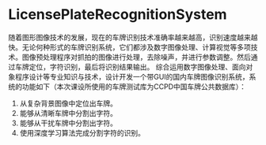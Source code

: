 # LicensePlateRecognitionSystem
随着图形图像技术的发展，现在的车牌识别技术准确率越来越高，识别速度越来越快。无论何种形式的车牌识别系统，它们都涉及数字图像处理、计算视觉等多项技术。图像预处理程序对抓拍的图像进行处理，去除噪声，并进行参数调整。然后通过车牌定位，字符识别，最后将识别结果输出。
综合运用数字图像处理、面向对象程序设计等专业知识与技术，设计开发一个带GUI的国内车牌图像识别系统，系统的功能如下（本次课设所使用的车牌测试库为CCPD中国车牌公共数据库）：
1.	从复杂背景图像中定位出车牌。
2.	能够从清晰车牌中分割出字符。 
3.	能够从干扰车牌中分割出字符。
4.	使用深度学习算法完成分割字符的识别。
